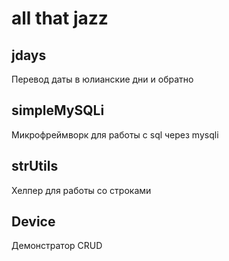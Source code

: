 # all that jazz #

## jdays ##
Перевод даты в юлианские дни и обратно

## simpleMySQLi ##
Микрофреймворк для работы с sql через mysqli

## strUtils ##
Хелпер для работы со строками

## Device ##
Демонстратор CRUD